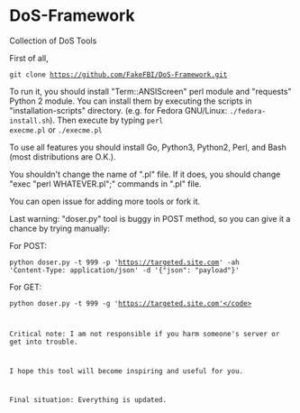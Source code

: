 # DoS-Framework
Collection of DoS Tools

First of all,

<code>git clone https://github.com/FakeFBI/DoS-Framework.git</code>

To run it, you should install "Term::ANSIScreen" perl module and "requests" Python 2 module. You can install them by executing the scripts in "installation-scripts" directory. (e.g. for Fedora GNU/Linux: <code>./fedora-install.sh</code>). Then execute by typing <code>perl execme.pl</code> or <code>./execme.pl</code>

To use all features you should install Go, Python3, Python2, Perl, and Bash (most distributions are O.K.).

You shouldn't change the name of ".pl" file. If it does, you should change "exec "perl WHATEVER.pl";" commands in ".pl" file.

You can open issue for adding more tools or fork it.

Last warning: "doser.py" tool is buggy in POST method, so you can give it a chance by trying manually:

For POST:

<code>python doser.py -t 999 -p 'https://targeted.site.com' -ah 'Content-Type: application/json' -d '{"json": "payload"}'</code>

For GET:

<code>python doser.py -t 999 -g 'https://targeted.site.com'</code>

Critical note: I am not responsible if you harm someone's server or get into trouble.

I hope this tool will become inspiring and useful for you.

Final situation: Everything is updated.
